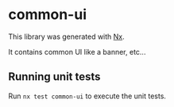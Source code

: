 # common-ui

This library was generated with [Nx](https://nx.dev).

It contains common UI like a banner, etc...

## Running unit tests

Run `nx test common-ui` to execute the unit tests.

